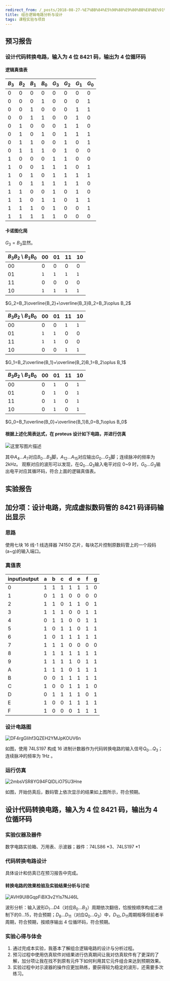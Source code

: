 ```yaml
---
redirect_from: /_posts/2018-08-27-%E7%BB%84%E5%90%88%E9%80%BB%E8%BE%91%E7%94%B5%E8%B7%AF%E5%88%86%E6%9E%90%E4%B8%8E%E8%AE%BE%E8%AE%A1/
title: 组合逻辑电路分析与设计
tags: 课程实验与项目
---
```


## 预习报告

### 设计代码转换电路，输入为 4 位 8421 码，输出为 4 位循环码

#### 逻辑真值表

| $B_3$ | $B_2$ | $B_1$ | $B_0$ | $G_3$ | $G_2$ | $G_1$ | $G_0$ |
| ----- | ----- | ----- | ----- | ----- | ----- | ----- | ----- |
| 0     | 0     | 0     | 0     | 0     | 0     | 0     | 0     |
| 0     | 0     | 0     | 1     | 0     | 0     | 0     | 1     |
| 0     | 0     | 1     | 0     | 0     | 0     | 1     | 1     |
| 0     | 0     | 1     | 1     | 0     | 0     | 1     | 0     |
| 0     | 1     | 0     | 0     | 0     | 1     | 1     | 0     |
| 0     | 1     | 0     | 1     | 0     | 1     | 1     | 1     |
| 0     | 1     | 1     | 0     | 0     | 1     | 0     | 1     |
| 0     | 1     | 1     | 1     | 0     | 1     | 0     | 0     |
| 1     | 0     | 0     | 0     | 1     | 1     | 0     | 0     |
| 1     | 0     | 0     | 1     | 1     | 1     | 0     | 1     |
| 1     | 0     | 1     | 0     | 1     | 1     | 1     | 1     |
| 1     | 0     | 1     | 1     | 1     | 1     | 1     | 0     |
| 1     | 1     | 0     | 0     | 1     | 0     | 1     | 0     |
| 1     | 1     | 0     | 1     | 1     | 0     | 1     | 1     |
| 1     | 1     | 1     | 0     | 1     | 0     | 0     | 1     |
| 1     | 1     | 1     | 1     | 1     | 0     | 0     | 0     |

#### 卡诺图化简

$G_3=B_3$显然。

| $B_3B_2\setminus B_1B_0$ | 00  | 01  | 11  | 10  |
| ------------------------ | --- | --- | --- | --- |
| 00                       | 0   | 0   | 0   | 0   |
| 01                       | `1` | `1` | `1` | `1` |
| 11                       | 0   | 0   | 0   | 0   |
| 10                       | `1` | `1` | `1` | `1` |

$G_2=B_3\overline{B_2}+\overline{B_3}B_2=B_3\oplus B_2$

| $B_3B_2\setminus B_1B_0$ | 00  | 01  | 11  | 10  |
| ------------------------ | --- | --- | --- | --- |
| 00                       | 0   | 0   | `1` | `1` |
| 01                       | `1` | `1` | 0   | 0   |
| 11                       | `1` | `1` | 0   | 0   |
| 10                       | 0   | 0   | `1` | `1` |

$G_1=B_2\overline{B_1}+\overline{B_2}B_1=B_2\oplus B_1$

| $B_3B_2\setminus B_1B_0$ | 00  | 01  | 11  | 10  |
| ------------------------ | --- | --- | --- | --- |
| 00                       | 0   | `1` | 0   | `1` |
| 01                       | 0   | `1` | 0   | `1` |
| 11                       | 0   | `1` | 0   | `1` |
| 10                       | 0   | `1` | 0   | `1` |

$G_0=B_1\overline{B_0}+\overline{B_1}B_0=B_1\oplus B_0$

#### 根据上述化简表达式，在 proteus 设计如下电路，并进行仿真

![这里写图片描述](https://img-blog.csdn.net/20180827202707186)

其中$A_4\dots A_7$对应$B_0\dots B_3$脚，$A_{12}\dots A_{15}$对应输出$G_0\dots G_3$脚；连续脉冲的频率为 2kHz。
观察对应的波形可以发现，在$Q_0\dots Q_3$输入电平对应 0~9 时，$G_0\dots G_3$输出电平对应其循环码，符合上面的逻辑真值表。

## 实验报告

## 加分项：设计电路，完成虚拟数码管的 8421 码译码输出显示

### 思路

使用七块 16 线-1 线选择器 74150 芯片，每块芯片控制原数码管上的一个段码(a~g)的输入端口。

### 真值表

| input\output | a   | b   | c   | d   | e   | f   | g   |
| ------------ | --- | --- | --- | --- | --- | --- | --- |
| 0            | 1   | 1   | 1   | 1   | 1   | 1   | 0   |
| 1            | 0   | 1   | 1   | 0   | 0   | 0   | 0   |
| 2            | 1   | 1   | 0   | 1   | 1   | 0   | 1   |
| 3            | 1   | 1   | 1   | 0   | 0   | 1   | 1   |
| 4            | 0   | 1   | 1   | 0   | 0   | 1   | 1   |
| 5            | 1   | 0   | 1   | 1   | 0   | 1   | 1   |
| 6            | 1   | 0   | 1   | 1   | 1   | 1   | 1   |
| 7            | 1   | 1   | 1   | 0   | 0   | 0   | 0   |
| 8            | 1   | 1   | 1   | 1   | 1   | 1   | 1   |
| 9            | 1   | 1   | 1   | 1   | 0   | 1   | 1   |
| A            | 1   | 1   | 1   | 0   | 1   | 1   | 1   |
| B            | 0   | 0   | 1   | 1   | 1   | 1   | 1   |
| C            | 1   | 0   | 0   | 1   | 1   | 1   | 0   |
| D            | 0   | 1   | 1   | 1   | 1   | 0   | 1   |
| E            | 1   | 0   | 0   | 1   | 1   | 1   | 1   |
| F            | 1   | 0   | 0   | 0   | 1   | 1   | 1   |

### 设计电路图

![DF4rgGIihf3QZEH2YMJpKOUV6n](https://Mizuno-Ai.wu-kan.cn/assets/image/2020/12/01/8nX3mKupk2lDOBo.png)

如图，使用 74LS197 构成 16 进制计数器作为代码转换电路的输入信号$Q_0\dots Q_3$；连续脉冲的频率为 1Hz 。

### 运行仿真

![2mbsVSR8YG94FQlDLiO75U3Hne](https://Mizuno-Ai.wu-kan.cn/assets/image/2020/12/01/Ykg3mX8we1bvMW5.png)

如图，开始仿真后，数码管上依次显示的结果如上图所示，符合预期。

## 设计代码转换电路，输入为 4 位 8421 码，输出为 4 位循环码

### 实验仪器及器件

数字电路实验箱、万用表、示波器；器件：74LS86 \*3、74LS197 \*1

### 代码转换电路设计

具体设计和仿真已在预习报告中完成。

#### 转换电路的效果检验及实验结果分析与讨论

![AVH9Ul8GqpFiBX3v2YIs7NJ46L](https://Mizuno-Ai.wu-kan.cn/assets/image/2020/12/01/kNuSOiUrGIl4BzZ.jpg)

波形分析：输入波形$D_1\dots D4$（对应$B_0\dots B_3$）周期依次翻倍，恰按按顺序构成二进制下的$0\dots15$，符合预期；$D_8\dots D_{11}$（对应$Q_0\dots Q_3$）中，$D_{10},D_{11}$周期相等但前者半周期，符合预期，按顺序输出 4 位循环码，符合预期。

### 实验心得与体会

1. 通过完成本实验，我基本了解组合逻辑电路的设计与分析过程。
2. 预习过程中使用仿真软件对结果进行仿真期间让我对仿真软件有了更深的了解，加分项让我在找不到原有元件下如何利用其它元件组合来达到预期效果。
3. 实验过程中对示波器的操作应更加熟练，要获得较为稳定的波形，还需要多次练习。
